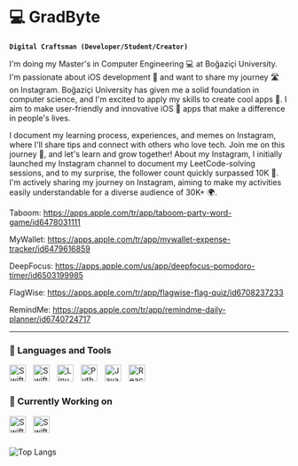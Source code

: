 # 💻 GradByte

**`Digital Craftsman (Developer/Student/Creator)`**

I'm doing my Master's in Computer Engineering 💻 at Boğaziçi University. I'm passionate about iOS development 🍎 and want to share my journey 🛣️ on Instagram. Boğaziçi University has given me a solid foundation in computer science, and I'm excited to apply my skills to create cool apps 📱. I aim to make user-friendly and innovative iOS 🍏 apps that make a difference in people's lives.

I document my learning process, experiences, and memes on Instagram, where I'll share tips and connect with others who love tech. Join me on this journey 🤝, and let's learn and grow together! About my Instagram, I initially launched my Instagram channel to document my LeetCode-solving sessions, and to my surprise, the follower count quickly surpassed 10K 🥳. I'm actively sharing my journey on Instagram, aiming to make my activities easily understandable for a diverse audience of 30K+ 🌍.

Taboom: https://apps.apple.com/tr/app/taboom-party-word-game/id6478031111

MyWallet: https://apps.apple.com/tr/app/mywallet-expense-tracker/id6479616859

DeepFocus: https://apps.apple.com/us/app/deepfocus-pomodoro-timer/id6503199985

FlagWise: https://apps.apple.com/tr/app/flagwise-flag-quiz/id6708237233

RemindMe: https://apps.apple.com/tr/app/remindme-daily-planner/id6740724717

---

### 🧰 Languages and Tools

<img align="left" alt="Swift" width="30px" style="padding-right:10px;" src="https://cdn.jsdelivr.net/gh/devicons/devicon/icons/swift/swift-original.svg"/>
<img align="left" alt="SwiftUI" width="30px" style="padding-right:10px;" src="https://developer.apple.com/assets/elements/icons/swiftui/swiftui-96x96_2x.png"/>
<img align="left" alt="Linux" width="30px" style="padding-right:10px;" src="https://cdn.jsdelivr.net/gh/devicons/devicon/icons/linux/linux-original.svg" />
<img align="left" alt="Python" width="30px" style="padding-right:10px;" src="https://cdn.jsdelivr.net/gh/devicons/devicon/icons/python/python-plain.svg" />
<img align="left" alt="JavaScript" width="30px" style="padding-right:10px;" src="https://cdn.jsdelivr.net/gh/devicons/devicon/icons/javascript/javascript-plain.svg" />
<img align="left" alt="React" width="30px" style="padding-right:10px;" src="https://cdn.jsdelivr.net/gh/devicons/devicon/icons/react/react-original.svg" />

<br />

#

### 🌱 Currently Working on

<img align="left" alt="Swift" width="30px" style="padding-right:10px;" src="https://cdn.jsdelivr.net/gh/devicons/devicon/icons/swift/swift-original.svg"/>
<img align="left" alt="SwiftUI" width="30px" style="padding-right:10px;" src="https://developer.apple.com/assets/elements/icons/swiftui/swiftui-96x96_2x.png"/>
      
<br />

#

![Top Langs](https://github-readme-stats.vercel.app/api/top-langs/?username=GradByte&langs_count=4&theme=highcontrast)

